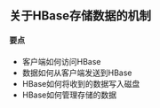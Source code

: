 关于HBase存储数据的机制
---
#### 要点
 - 客户端如何访问HBase
 - 数据如何从客户端发送到HBase
 - HBase如何将收到的数据写入磁盘
 - HBase如何管理存储的数据

